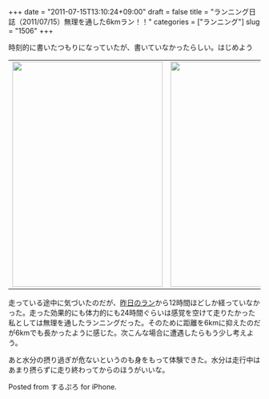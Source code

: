 +++
date = "2011-07-15T13:10:24+09:00"
draft = false
title = "ランニング日誌（2011/07/15）無理を通した6kmラン！！"
categories = ["ランニング"]
slug = "1506"
+++

時刻的に書いたつもりになっていたが、書いていなかったらしい。はじめよう


<!--more-->

<table>
<tr>
<td><img src="https://knk-n.com/images/2011/07/slooProImg_20110715130802.png" alt="" width="300" height="450" class="slooProImg" /></td>
<td><img alt="" src="https://knk-n.com/images/2011/07/slooProImg_20110715130845.png" width="300" height="450" class="slooProImg" /></td>
</tr>
</table>


走っている途中に気づいたのだが、<a href="https://knk-n.com/2011/07/14/running-20110714/" target="_blank">昨日のラン</a>から12時間ほどしか経っていなかった。走った効果的にも体力的にも24時間ぐらいは感覚を空けて走りたかった私としては無理を通したランニングだった。そのために距離を6kmに抑えたのだが6kmでも長かったように感じた。次こんな場合に遭遇したらもう少し考えよう。

あと水分の摂り過ぎが危ないというのも身をもって体験できた。水分は走行中はあまり摂らずに走り終わってからのほうがいいな。


Posted from するぷろ for iPhone.
